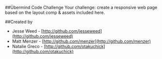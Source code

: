 ##Übermind Code Challenge
Your challenge: create a responsive web page based on the layout comp & assets included here.



##Created by

* Jesse Weed - [http://github.com/jesseweed](http://github.com/jesseweed)
* Matt Menzer - [http://github.com/menzer](http://github.com/menzer)
* Natalie Greco - [http://github.com/otakuchick](http://github.com/otakuchick)